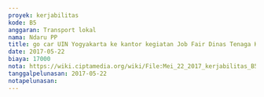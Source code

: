 ```yaml
---
proyek: kerjabilitas
kode: B5
anggaran: Transport lokal
nama: Ndaru PP
title: go car UIN Yogyakarta ke kantor kegiatan Job Fair Dinas Tenaga Kerja Kotamadya Yogyakarta
date: 2017-05-22
biaya: 17000
nota: https://wiki.ciptamedia.org/wiki/File:Mei_22_2017_kerjabilitas_B5_gocar_UIN_ke_kantor_ndaru.jpg
tanggalpelunasan: 2017-05-22
notapelunasan:
---
```

